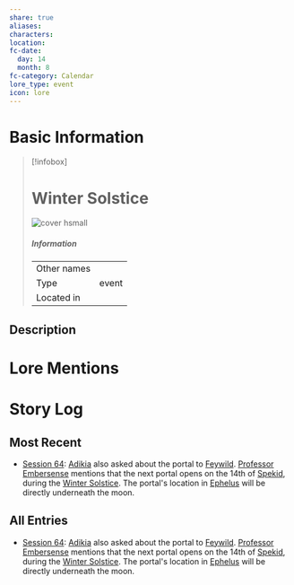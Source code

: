 ```yaml
---
share: true
aliases:
characters:
location:
fc-date:
  day: 14
  month: 8
fc-category: Calendar
lore_type: event
icon: lore
---
```

# Basic Information
> [!infobox]
> # Winter Solstice
> ![cover hsmall](insertimage.png)
> ##### Information
> |   |  |
> | ---- | ---- |
> | Other names | |
> | Type|event|
> | Located in | |
## Description
# Lore Mentions
# Story Log
## Most Recent
- [Session 64](../../Session%20Log/Session%2064.md): [Adikia](Adikia%20Unalome.md) also asked about the portal to [Feywild](Feywild.md). [Professor Embersense](Dorfir%20Embersense.md) mentions that the next portal opens on the 14th of [Spekid](Spekid%20Frostborn.md), during the [Winter Solstice](Winter%20Solstice.md). The portal's location in [Ephelus](Elven%20Kingdom%20of%20Ephelus.md) will be directly underneath the moon.

## All Entries
- [Session 64](../../Session%20Log/Session%2064.md): [Adikia](Adikia%20Unalome.md) also asked about the portal to [Feywild](Feywild.md). [Professor Embersense](Dorfir%20Embersense.md) mentions that the next portal opens on the 14th of [Spekid](Spekid%20Frostborn.md), during the [Winter Solstice](Winter%20Solstice.md). The portal's location in [Ephelus](Elven%20Kingdom%20of%20Ephelus.md) will be directly underneath the moon.
